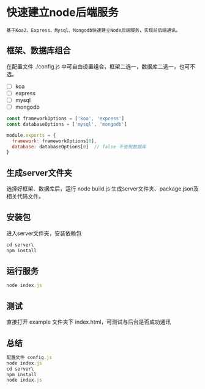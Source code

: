 # 快速建立node后端服务

    基于Koa2、Express、Mysql、Mongodb快速建立Node后端服务，实现前后端通讯。 

## 框架、数据库组合
在配置文件 ./config.js 中可自由设置组合，框架二选一，数据库二选一，也可不选。  
- [ ] koa
- [ ] express
- [ ] mysql
- [ ] mongodb
```js
const frameworkOptions = ['koa', 'express']
const databaseOptions = ['mysql', 'mongodb']

module.exports = {
  framework: frameworkOptions[0],
  database: databaseOptions[0]  // false 不使用数据库
}
```

## 生成server文件夹
选择好框架、数据库后，运行 node build.js 生成server文件夹、package.json及相关代码文件。

## 安装包
进入server文件夹，安装依赖包
```js
cd server\
npm install
```

## 运行服务
```js
node index.js
```

## 测试
直接打开 example 文件夹下 index.html，可测试与后台是否成功通讯

## 总结
```js
配置文件 config.js
node index.js
cd server\
npm install
node index.js
```